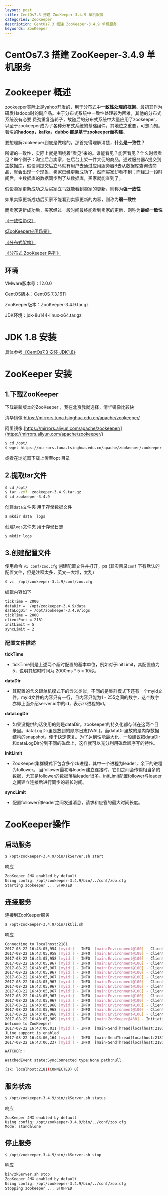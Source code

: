 ```yaml
---
layout: post
title: CentOs7.3 搭建 ZooKeeper-3.4.9 单机服务
categories: ZooKeeper
description: CentOs7.3 搭建 ZooKeeper-3.4.9 单机服务
keywords: ZooKeeper
---
```


#  CentOs7.3 搭建 ZooKeeper-3.4.9 单机服务


# Zookeeper 概述

zookeeper实际上是yahoo开发的，用于分布式中**一致性处理的框架**。最初其作为研发Hadoop时的副产品。由于分布式系统中一致性处理较为困难，其他的分布式系统没有必要 费劲重复造轮子，故随后的分布式系统中大量应用了zookeeper，以至于zookeeper成为了各种分布式系统的基础组件，其地位之重要，可想而知。著名的**hadoop，kafka，dubbo 都是基于zookeeper而构建**。

要想理解zookeeper到底是做啥的，那首先得理解清楚，**什么是一致性？**

所谓的一致性，实际上就是围绕着“看见”来的。谁能看见？能否看见？什么时候看见？举个例子：淘宝后台卖家，在后台上架一件大促的商品，通过服务器A提交到主数据库，假设刚提交后立马就有用户去通过应用服务器B去从数据库查询该商品，就会出现一个现象，卖家已经更新成功了，然而买家却看不到；而经过一段时间后，主数据库的数据同步到了从数据库，买家就能查到了。

假设卖家更新成功之后买家立马就能看到卖家的更新，则称为**强一致性**

如果卖家更新成功后买家不能看到卖家更新的内容，则称为**弱一致性**

而卖家更新成功后，买家经过一段时间最终能看到卖家的更新，则称为**最终一致性**


[《一致性协议》](http://www.cnblogs.com/leesf456/p/6001278.html)

[《ZooKeeper应用场景》](http://www.cnblogs.com/leesf456/p/6036548.html)

[《分布式架构》](http://www.cnblogs.com/leesf456/p/5992377.html)

[《分布式 ZooKeeper 系列》](http://www.cnblogs.com/leesf456/tag/%E5%88%86%E5%B8%83%E5%BC%8F/)

## 环境

VMware版本号：12.0.0

CentOS版本：CentOS 7.3.1611

ZooKeeper版本：ZooKeeper-3.4.9.tar.gz

JDK环境：jdk-8u144-linux-x64.tar.gz 

# JDK 1.8 安装

具体参考[《CentOs7.3 安装 JDK1.8》](https://segmentfault.com/a/1190000010716919)

# ZooKeeper 安装

## 1.下载ZooKeeper

下载最新版本的ZooKeeper ，我在北京我就选择，清华镜像比较快

清华镜像:[https://mirrors.tuna.tsinghua.edu.cn/apache/zookeeper/ ](https://mirrors.tuna.tsinghua.edu.cn/apache/zookeeper/)
 
阿里镜像:[https://mirrors.aliyun.com/apache/zookeeper/](https://mirrors.aliyun.com/apache/zookeeper/)

```sh
$ cd /opt/
$ wget https://mirrors.tuna.tsinghua.edu.cn/apache/zookeeper/zookeeper-3.4.9/zookeeper-3.4.9.tar.gz
```

或者在浏览器下载上传至opt 目录

## 2.提取tar文件

```sh
$ cd /opt/
$ tar -zxf  zookeeper-3.4.9.tar.gz
$ cd zookeeper-3.4.9
```

创建`data`文件夹 用于存储数据文件

```sh
$ mkdir data  logs
```

创建`logs`文件夹 用于存储日志
```sh
$ mkdir logs  
```

## 3.创建配置文件

使用命令 `vi conf/zoo.cfg` 创建配置文件并打开，ps (其实目录`conf` 下有默认的配置文件，但是注释太多，英文一大堆，太乱)

```sh
$ vi  /opt/zookeeper-3.4.9/conf/zoo.cfg
```

编辑内容如下

```sh
tickTime = 2000
dataDir =  /opt/zookeeper-3.4.9/data
dataLogDir = /opt/zookeeper-3.4.9/logs
tickTime = 2000
clientPort = 2181
initLimit = 5
syncLimit = 2
```



### 配置文件描述


**tickTime** 

 - tickTime则是上述两个超时配置的基本单位，例如对于initLimit，其配置值为5，说明其超时时间为 2000ms * 5 = 10秒。

**dataDir**

 - 其配置的含义跟单机模式下的含义类似，不同的是集群模式下还有一个myid文件。myid文件的内容只有一行，且内容只能为1 - 255之间的数字，这个数字亦即上面介绍server.id中的id，表示zk进程的id。

**dataLogDir**

 - 如果没提供的话使用的则是dataDir。zookeeper的持久化都存储在这两个目录里。dataLogDir里是放到的顺序日志(WAL)。而dataDir里放的是内存数据结构的snapshot，便于快速恢复。为了达到性能最大化，一般建议把dataDir和dataLogDir分到不同的磁盘上，这样就可以充分利用磁盘顺序写的特性。

**initLimit**

 - ZooKeeper集群模式下包含多个zk进程，其中一个进程为leader，余下的进程为follower。 
当follower最初与leader建立连接时，它们之间会传输相当多的数据，尤其是follower的数据落后leader很多。initLimit配置follower与leader之间建立连接后进行同步的最长时间。

**syncLimit**

 - 配置follower和leader之间发送消息，请求和应答的最大时间长度。

# ZooKeeper操作

## 启动服务

```sh
$ /opt/zookeeper-3.4.9/bin/zkServer.sh start
```

响应

```sh
ZooKeeper JMX enabled by default
Using config: /opt/zookeeper-3.4.9/bin/../conf/zoo.cfg
Starting zookeeper ... STARTED
```

## 连接服务

连接到ZooKeeper服务

```sh
$ /opt/zookeeper-3.4.9/bin/zkCli.sh
```

响应

```sh
Connecting to localhost:2181
2017-08-22 16:43:05,954 [myid:] - INFO  [main:Environment@100] - Client environment:zookeeper.version=3.4.9-1757313, built on 08/23/2016 06:50 GMT
2017-08-22 16:43:05,958 [myid:] - INFO  [main:Environment@100] - Client environment:host.name=node1
2017-08-22 16:43:05,958 [myid:] - INFO  [main:Environment@100] - Client environment:java.version=1.8.0_144
2017-08-22 16:43:05,967 [myid:] - INFO  [main:Environment@100] - Client environment:java.vendor=Oracle Corporation
2017-08-22 16:43:05,967 [myid:] - INFO  [main:Environment@100] - Client environment:java.home=/usr/lib/jvm/jre
2017-08-22 16:43:05,967 [myid:] - INFO  [main:Environment@100] - Client environment:java.class.path=/opt/zookeeper-3.4.9/bin/../build/classes:/opt/zookeeper-3.4.9/bin/../build/lib/*.jar:/opt/zookeeper-3.4.9/bin/../lib/slf4j-log4j12-1.6.1.jar:/opt/zookeeper-3.4.9/bin/../lib/slf4j-api-1.6.1.jar:/opt/zookeeper-3.4.9/bin/../lib/netty-3.10.5.Final.jar:/opt/zookeeper-3.4.9/bin/../lib/log4j-1.2.16.jar:/opt/zookeeper-3.4.9/bin/../lib/jline-0.9.94.jar:/opt/zookeeper-3.4.9/bin/../zookeeper-3.4.9.jar:/opt/zookeeper-3.4.9/bin/../src/java/lib/*.jar:/opt/zookeeper-3.4.9/bin/../conf:.:/lib/jvm/lib:/lib/jvm/jre/lib
2017-08-22 16:43:05,967 [myid:] - INFO  [main:Environment@100] - Client environment:java.library.path=/usr/java/packages/lib/amd64:/usr/lib64:/lib64:/lib:/usr/lib
2017-08-22 16:43:05,967 [myid:] - INFO  [main:Environment@100] - Client environment:java.io.tmpdir=/tmp
2017-08-22 16:43:05,967 [myid:] - INFO  [main:Environment@100] - Client environment:java.compiler=<NA>
2017-08-22 16:43:05,967 [myid:] - INFO  [main:Environment@100] - Client environment:os.name=Linux
2017-08-22 16:43:05,967 [myid:] - INFO  [main:Environment@100] - Client environment:os.arch=amd64
2017-08-22 16:43:05,967 [myid:] - INFO  [main:Environment@100] - Client environment:os.version=3.10.0-514.26.2.el7.x86_64
2017-08-22 16:43:05,968 [myid:] - INFO  [main:Environment@100] - Client environment:user.name=root
2017-08-22 16:43:05,968 [myid:] - INFO  [main:Environment@100] - Client environment:user.home=/root
2017-08-22 16:43:05,968 [myid:] - INFO  [main:Environment@100] - Client environment:user.dir=/opt/zookeeper-3.4.9
2017-08-22 16:43:05,969 [myid:] - INFO  [main:ZooKeeper@438] - Initiating client connection, connectString=localhost:2181 sessionTimeout=30000 watcher=org.apache.zookeeper.ZooKeeperMain$MyWatcher@506c589e
Welcome to ZooKeeper!
2017-08-22 16:43:06,011 [myid:] - INFO  [main-SendThread(localhost:2181):ClientCnxn$SendThread@1032] - Opening socket connection to server localhost/0:0:0:0:0:0:0:1:2181. Will not attempt to authenticate using SASL (unknown error)
JLine support is enabled
2017-08-22 16:43:06,164 [myid:] - INFO  [main-SendThread(localhost:2181):ClientCnxn$SendThread@876] - Socket connection established to localhost/0:0:0:0:0:0:0:1:2181, initiating session
2017-08-22 16:43:06,237 [myid:] - INFO  [main-SendThread(localhost:2181):ClientCnxn$SendThread@1299] - Session establishment complete on server localhost/0:0:0:0:0:0:0:1:2181, sessionid = 0x15e091bf2020000, negotiated timeout = 30000

WATCHER::

WatchedEvent state:SyncConnected type:None path:null

[zk: localhost:2181(CONNECTED) 0] 

```

## 服务状态

```sh
$ /opt/zookeeper-3.4.9/bin/zkServer.sh status
```

响应

```
ZooKeeper JMX enabled by default
Using config: /opt/zookeeper-3.4.9/bin/../conf/zoo.cfg
Mode: standalone
```

## 停止服务

```sh
$ /opt/zookeeper-3.4.9/bin/zkServer.sh stop
```

响应

```sh
bin/zkServer.sh stop
ZooKeeper JMX enabled by default
Using config: /opt/zookeeper-3.4.9/bin/../conf/zoo.cfg
Stopping zookeeper ... STOPPED
```